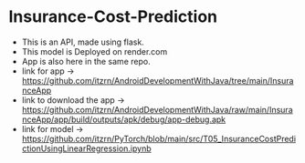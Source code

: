 # Insurance-Cost-Prediction
 
- This is an API, made using flask.
- This model is Deployed on render.com
- App is also here in the same repo.
- link for app -> https://github.com/itzrn/AndroidDevelopmentWithJava/tree/main/InsuranceApp
- link to download the app -> https://github.com/itzrn/AndroidDevelopmentWithJava/raw/main/InsuranceApp/app/build/outputs/apk/debug/app-debug.apk
- link for model -> https://github.com/itzrn/PyTorch/blob/main/src/T05_InsuranceCostPredictionUsingLinearRegression.ipynb
